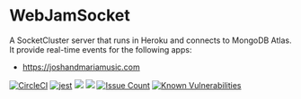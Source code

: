# WebJamSocket

A SocketCluster server that runs in Heroku and connects to MongoDB Atlas. It provide real-time events for the following apps:

-   <https://joshandmariamusic.com>

[![CircleCI](https://circleci.com/gh/WebJamApps/WebJamSocket.svg?style=svg)](https://circleci.com/gh/WebJamApps/WebJamSocket)
[![jest](https://jestjs.io/img/jest-badge.svg)](https://github.com/facebook/jest)
<a href="https://codeclimate.com/github/WebJamApps/WebJamSocket/test_coverage"><img src="https://api.codeclimate.com/v1/badges/e4f5c93295bc77b31396/test_coverage" /></a>
<a href="https://codeclimate.com/github/WebJamApps/WebJamSocket/maintainability"><img src="https://api.codeclimate.com/v1/badges/e4f5c93295bc77b31396/maintainability" /></a>
[![Issue Count](https://codeclimate.com/github/WebJamApps/WebJamSocket/badges/issue_count.svg)](https://codeclimate.com/github/WebJamApps/WebJamSocket/issues)
[![Known Vulnerabilities](https://snyk.io/test/github/webjamapps/WebJamSocket/badge.svg)](https://snyk.io/test/github/webjamapps/WebJamSocket)
